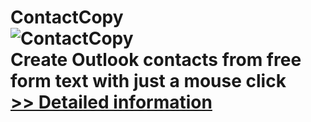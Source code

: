 # ContactCopy<br />![ContactCopy](https://mycommerce.akamaized.net/api/pimages/P300117913/BIG/300117913.PNG)<br />Create Outlook contacts from free form text with just a mouse click<br />[>> Detailed information](https://secure.shareit.com/shareit/product.html?productid=300117913&affiliateid=200057808)